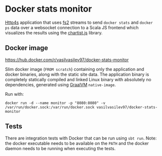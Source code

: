 # Docker stats monitor

[Http4s](https://http4s.org) application that uses [fs2](https://fs2.io) streams to send `docker stats` and `docker ps` data over a websocket connection to a Scala JS frontend which visualizes the results using the [chartist.js](https://gionkunz.github.io/chartist-js/) library.

## Docker image
https://hub.docker.com/r/vasilvasilev97/docker-stats-monitor

Slim docker image (`FROM scratch`) containing only the application and docker binaries, along with the static site data. The application binary is completely statically compiled and linked Linux binary with absolutely no dependencies, generated using [GraalVM](https://www.graalvm.org) `native-image`.

Run with:

```
docker run -d --name monitor -p "8080:8080" -v /var/run/docker.sock:/var/run/docker.sock vasilvasilev97/docker-stats-monitor
```

## Tests

There are integration tests with Docker that can be run using `sbt run`. Note: the docker executable needs to be available on the `PATH` and the docker daemon needs to be running when executing the tests.
